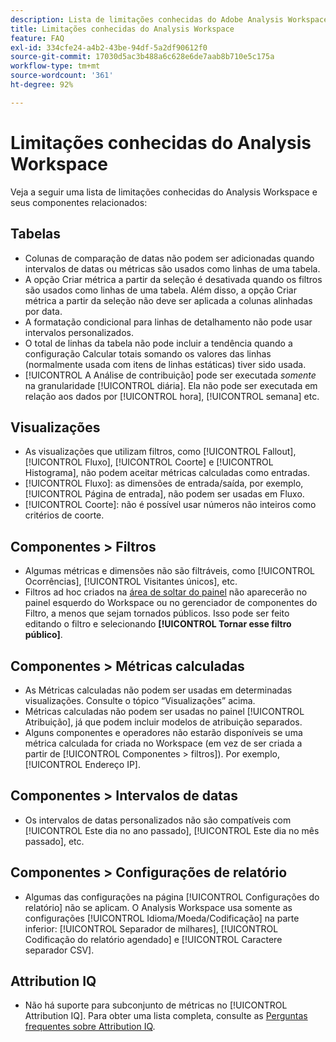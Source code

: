 ```yaml
---
description: Lista de limitações conhecidas do Adobe Analysis Workspace e dos componentes relacionados a ele
title: Limitações conhecidas do Analysis Workspace
feature: FAQ
exl-id: 334cfe24-a4b2-43be-94df-5a2df90612f0
source-git-commit: 17030d5ac3b488a6c628e6de7aab8b710e5c175a
workflow-type: tm+mt
source-wordcount: '361'
ht-degree: 92%

---
```


# Limitações conhecidas do Analysis Workspace

Veja a seguir uma lista de limitações conhecidas do Analysis Workspace e seus componentes relacionados:

## Tabelas

* Colunas de comparação de datas não podem ser adicionadas quando intervalos de datas ou métricas são usados como linhas de uma tabela.
* A opção Criar métrica a partir da seleção é desativada quando os filtros são usados como linhas de uma tabela. Além disso, a opção Criar métrica a partir da seleção não deve ser aplicada a colunas alinhadas por data.
* A formatação condicional para linhas de detalhamento não pode usar intervalos personalizados.
* O total de linhas da tabela não pode incluir a tendência quando a configuração Calcular totais somando os valores das linhas (normalmente usada com itens de linhas estáticas) tiver sido usada.
* [!UICONTROL A Análise de contribuição] pode ser executada _somente_ na granularidade [!UICONTROL diária]. Ela não pode ser executada em relação aos dados por [!UICONTROL hora], [!UICONTROL semana] etc.

## Visualizações

* As visualizações que utilizam filtros, como [!UICONTROL Fallout], [!UICONTROL Fluxo], [!UICONTROL Coorte] e [!UICONTROL Histograma], não podem aceitar métricas calculadas como entradas.
* [!UICONTROL Fluxo]: as dimensões de entrada/saída, por exemplo, [!UICONTROL Página de entrada], não podem ser usadas em Fluxo.
* [!UICONTROL Coorte]: não é possível usar números não inteiros como critérios de coorte.

## Componentes > Filtros

* Algumas métricas e dimensões não são filtráveis, como [!UICONTROL Ocorrências], [!UICONTROL Visitantes únicos], etc.
* Filtros ad hoc criados na [área de soltar do painel](/help/analysis-workspace/c-panels/panels.md) não aparecerão no painel esquerdo do Workspace ou no gerenciador de componentes do Filtro, a menos que sejam tornados públicos. Isso pode ser feito editando o filtro e selecionando **[!UICONTROL Tornar esse filtro público]**.

## Componentes > Métricas calculadas

* As Métricas calculadas não podem ser usadas em determinadas visualizações. Consulte o tópico “Visualizações” acima.
* Métricas calculadas não podem ser usadas no painel [!UICONTROL Atribuição], já que podem incluir modelos de atribuição separados.
* Alguns componentes e operadores não estarão disponíveis se uma métrica calculada for criada no Workspace (em vez de ser criada a partir de [!UICONTROL Componentes > filtros]). Por exemplo, [!UICONTROL Endereço IP].

## Componentes > Intervalos de datas

* Os intervalos de datas personalizados não são compatíveis com [!UICONTROL Este dia no ano passado], [!UICONTROL Este dia no mês passado], etc.


## Componentes > Configurações de relatório

* Algumas das configurações na página [!UICONTROL Configurações do relatório] não se aplicam. O Analysis Workspace usa somente as configurações [!UICONTROL Idioma/Moeda/Codificação] na parte inferior: [!UICONTROL Separador de milhares], [!UICONTROL Codificação do relatório agendado] e [!UICONTROL Caractere separador CSV].

## Attribution IQ

* Não há suporte para subconjunto de métricas no [!UICONTROL Attribution IQ]. Para obter uma lista completa, consulte as [Perguntas frequentes sobre Attribution IQ](../attribution/faq.md).
